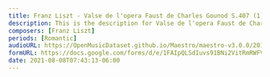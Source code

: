 ```yaml
---
title: Franz Liszt - Valse de l'opera Faust de Charles Gounod S.407 (1)
description: This is the description for Valse de l'opera Faust de Charles Gounod S.407 by Franz Liszt
composers: [Franz Liszt]
periods: [Romantic]
audioURL: https://OpenMusicDataset.github.io/Maestro/maestro-v3.0.0/2017/MIDI-Unprocessed_060_PIANO060_MID--AUDIO-split_07-07-17_Piano-e_2-04_wav--5.midi
formURL: https://docs.google.com/forms/d/e/1FAIpQLSdIuvs91BNi2VitRmRWFVnfIPIkvg7yA9GSSFZNkZe8xwTPEQ/viewform
date: 2021-08-08T07:43:13-06:00
---
```


